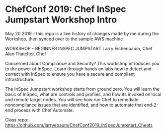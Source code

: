 # ChefConf 2019: Chef InSpec Jumpstart Workshop Intro

May 20 2019 - this repo is a live history of changes made by me during the Workshop, then synced over to the sample AWS machine

WORKSHOP - BEGINNER
INSPEC JUMPSTART
Larry Eichenbaum, Chef
Alan Thatcher, Chef

Concerned about Compliance and Security? This workshop introduces you to the power of InSpec. Learn through hands on labs how to detect and correct with InSpec to ensure you have a secure and compliant infrastructure.

The InSpec Jumpstart workshop starts from ground zero. You will learn the basic of InSpec, what are controls and profiles, and how its invoked on local and remote target nodes. You will see how run Chef to remediate noncompliance issues that are identified, and how to automate that end-2-end process with Chef Automate.

Class repo:  https://github.com/larryebaum/ChefConf2019_InSpecJumpstart_Cheats
